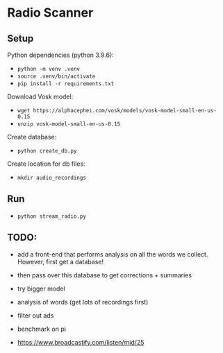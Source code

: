 # Radio Scanner

## Setup

Python dependencies (python 3.9.6):
- `python -m venv .venv`
- `source .venv/bin/activate`
- `pip install -r requirements.txt`

Download Vosk model:
- `wget https://alphacephei.com/vosk/models/vosk-model-small-en-us-0.15`
- `unzip vosk-model-small-en-us-0.15`

Create database:
- `python create_db.py`

Create location for db files:
- `mkdir audio_recordings`


## Run

- `python stream_radio.py`


## TODO:

- add a front-end that performs analysis on all the words we collect. However, first get a database!
- then pass over this database to get corrections + summaries

- try bigger model
- analysis of words (get lots of recordings first)
- filter out ads
- benchmark on pi
- https://www.broadcastify.com/listen/mid/25
